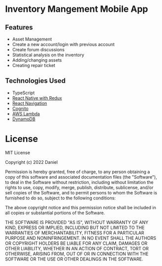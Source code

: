 # Inventory Mangement Mobile App


## Features
* Asset Management
* Create a new account/login with previous account
* Create forum discussions
* Statistical analysis on the inventory
* Adding/changing assets
* Creating repair ticket

## Technologies Used
* TypeScript
* [React Native with Redux](https://reactnative.dev/)
* [React Navigation](https://reactnavigation.org/)
* [Cognito](https://aws.amazon.com/cognito/)
* [AWS Lambda](https://aws.amazon.com/lambda/)
* [DynamoDB](https://aws.amazon.com/dynamodb/)


# License

MIT License

Copyright (c) 2022 Daniel

Permission is hereby granted, free of charge, to any person obtaining a copy of this software and associated documentation files (the "Software"), to deal in the Software without restriction, including without limitation the rights to use, copy, modify, merge, publish, distribute, sublicense, and/or sell copies of the Software, and to permit persons to whom the Software is furnished to do so, subject to the following conditions:

The above copyright notice and this permission notice shall be included in all copies or substantial portions of the Software.

THE SOFTWARE IS PROVIDED "AS IS", WITHOUT WARRANTY OF ANY KIND, EXPRESS OR IMPLIED, INCLUDING BUT NOT LIMITED TO THE WARRANTIES OF MERCHANTABILITY, FITNESS FOR A PARTICULAR PURPOSE AND NONINFRINGEMENT. IN NO EVENT SHALL THE AUTHORS OR COPYRIGHT HOLDERS BE LIABLE FOR ANY CLAIM, DAMAGES OR OTHER LIABILITY, WHETHER IN AN ACTION OF CONTRACT, TORT OR OTHERWISE, ARISING FROM, OUT OF OR IN CONNECTION WITH THE SOFTWARE OR THE USE OR OTHER DEALINGS IN THE SOFTWARE.
